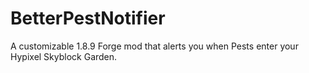 # BetterPestNotifier
 A customizable 1.8.9 Forge mod that alerts you when Pests enter your Hypixel Skyblock Garden.

